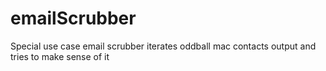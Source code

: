 # emailScrubber
Special use case email scrubber iterates oddball mac contacts output and tries to make sense of it
